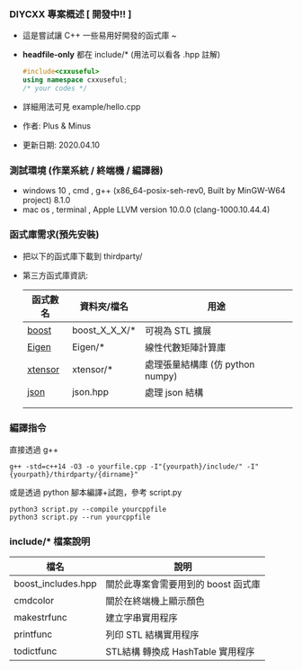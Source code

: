 ### DIYCXX 專案概述 [ 開發中!! ]

 - 這是嘗試讓 C++ 一些易用好開發的函式庫 ~  

 - **headfile-only**  都在 include/*  (用法可以看各 .hpp 註解)

   ```c++
   #include<cxxuseful>
   using namespace cxxuseful;
   /* your codes */
   ```

- 詳細用法可見 example/hello.cpp

- 作者: Plus & Minus

- 更新日期: 2020.04.10 

### 測試環境 (作業系統 / **終端機** / 編譯器)

- windows 10 , cmd , g++ (x86_64-posix-seh-rev0, Built by MinGW-W64 project) 8.1.0
- mac os , terminal  , Apple LLVM version 10.0.0 (clang-1000.10.44.4)

### 函式庫需求(預先安裝)

- 把以下的函式庫下載到 thirdparty/ 

- 第三方函式庫資訊:

  | 函式數名                                                     | 資料夾/檔名   | 用途                             |
  | ------------------------------------------------------------ | ------------- | -------------------------------- |
  | [boost](<https://www.boost.org/>)                            | boost_X_X_X/* | 可視為 STL 擴展                  |
  | [Eigen](<http://eigen.tuxfamily.org/index.php?title=Main_Page>) | Eigen/*       | 線性代數矩陣計算庫               |
  | [xtensor](<https://github.com/xtensor-stack/xtensor/tree/master/include/xtensor>) | xtensor/*     | 處理張量結構庫 (仿 python numpy) |
  | [json](<https://github.com/nlohmann/json/tree/develop/single_include/nlohmann>) | json.hpp      | 處理 json 結構                   |
  |                                                              |               |                                  |
  |                                                              |               |                                  |

### 編譯指令 

直接透過 g++

```shell
g++ -std=c++14 -O3 -o yourfile.cpp -I"{yourpath}/include/" -I"{yourpath}/thirdparty/{dirname}"
```

或是透過 python 腳本編譯+試跑，參考  script.py

```shell
python3 script.py --compile yourcppfile
python3 script.py --run yourcppfile
```



### include/* 檔案說明

| 檔名               | 說明                                |
| ------------------ | ----------------------------------- |
| boost_includes.hpp | 關於此專案會需要用到的 boost 函式庫 |
| cmdcolor           | 關於在終端機上顯示顏色              |
| makestrfunc        | 建立字串實用程序                    |
| printfunc          | 列印 STL 結構實用程序               |
| todictfunc         | STL結構 轉換成 HashTable 實用程序   |

